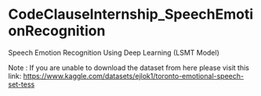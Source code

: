 # CodeClauseInternship_SpeechEmotionRecognition
Speech Emotion Recognition Using Deep Learning (LSMT Model)

Note : If you are unable to download the dataset from here 
      please visit this link: https://www.kaggle.com/datasets/ejlok1/toronto-emotional-speech-set-tess
